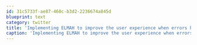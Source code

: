 ```yaml
---
id: 31c5733f-ae87-460c-b3d2-2236674a845d
blueprint: text
category: twitter
title: 'Implementing ELMAH to improve the user experience when errors happen in our ASP apps. http://bit.ly/MMsep'
caption: 'Implementing ELMAH to improve the user experience when errors happen in our ASP apps. http://bit.ly/MMsep'
---
```

